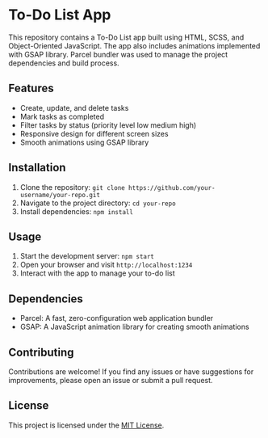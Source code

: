 # To-Do List App

This repository contains a To-Do List app built using HTML, SCSS, and Object-Oriented JavaScript. The app also includes animations implemented with GSAP library. Parcel bundler was used to manage the project dependencies and build process.

## Features

- Create, update, and delete tasks
- Mark tasks as completed
- Filter tasks by status (priority level low medium high)
- Responsive design for different screen sizes
- Smooth animations using GSAP library

## Installation

1. Clone the repository: `git clone https://github.com/your-username/your-repo.git`
2. Navigate to the project directory: `cd your-repo`
3. Install dependencies: `npm install`

## Usage

1. Start the development server: `npm start`
2. Open your browser and visit `http://localhost:1234`
3. Interact with the app to manage your to-do list

## Dependencies

- Parcel: A fast, zero-configuration web application bundler
- GSAP: A JavaScript animation library for creating smooth animations

## Contributing

Contributions are welcome! If you find any issues or have suggestions for improvements, please open an issue or submit a pull request.

## License

This project is licensed under the [MIT License](LICENSE).